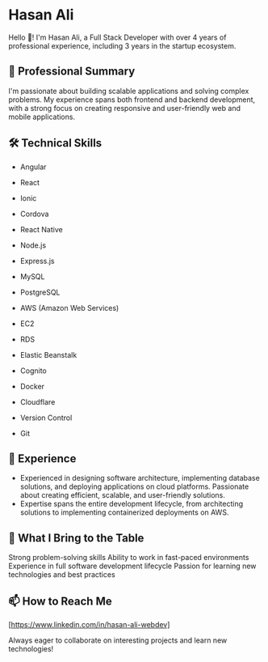 # Hasan Ali

Hello 👋! I'm Hasan Ali, a Full Stack Developer with over 4 years of professional experience, including 3 years in the startup ecosystem.

## 💼 Professional Summary
I'm passionate about building scalable applications and solving complex problems. My experience spans both frontend and backend development, with a strong focus on creating responsive and user-friendly web and mobile applications.

## 🛠 Technical Skills

* Angular
* React

* Ionic
* Cordova
* React Native

* Node.js
* Express.js
* MySQL
* PostgreSQL

* AWS (Amazon Web Services)
* EC2
* RDS
* Elastic Beanstalk
* Cognito

* Docker
* Cloudflare
* Version Control
* Git

## 🚀 Experience
* Experienced in designing software architecture, implementing database solutions, and deploying applications on cloud platforms. Passionate about creating efficient, scalable, and user-friendly solutions.
* Expertise spans the entire development lifecycle, from architecting solutions to implementing containerized deployments on AWS.

## 🌟 What I Bring to the Table
Strong problem-solving skills
Ability to work in fast-paced environments
Experience in full software development lifecycle
Passion for learning new technologies and best practices

## 📫 How to Reach Me
[https://www.linkedin.com/in/hasan-ali-webdev]

Always eager to collaborate on interesting projects and learn new technologies!
